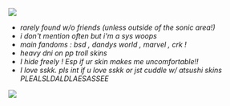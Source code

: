 ![](https://64.media.tumblr.com/7bd480493751fdf9f671045d39fd1c70/0ce054bbf6e65e44-c7/s1280x1920/cf8b37ce1ee152f47199cacd66bb90a713148990.pnj)

- _rarely found w/o friends (unless outside of the sonic area!)_
- _i don't mention often but i'm a sys woops_
- _main fandoms : bsd , dandys world , marvel , crk !_
- _heavy dni on pp troll skins_
- _I hide freely ! Esp if ur skin makes me uncomfortable!!_
- _I love sskk. pls int if u love sskk or jst cuddle w/ atsushi skins PLEALSLDALDLAESASSEE_

![](https://media.discordapp.net/attachments/1180885639814717451/1324291609772298313/Untitled1156_20250102152151.png?ex=67779e2b&is=67764cab&hm=3ebc021069903e586f96c4a21872363b9e8d49ec7a065e0d04680522b7e6e77e&=&format=webp&quality=lossless&width=1100&height=486)
